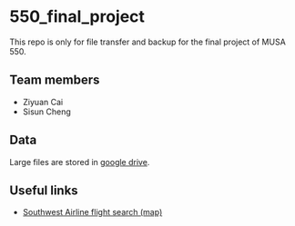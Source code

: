 # 550_final_project
This repo is only for file transfer and backup for the final project of MUSA 550.

## Team members

 - Ziyuan Cai
 - Sisun Cheng

## Data
Large files are stored in [google drive](https://drive.google.com/drive/folders/10OqLzTTWoP9B_djlNIX3pdnvrMrBoN52?usp=sharing).

## Useful links
 - [Southwest Airline flight search (map)](https://www.southwest.com/flight/routemap_dyn.html)
